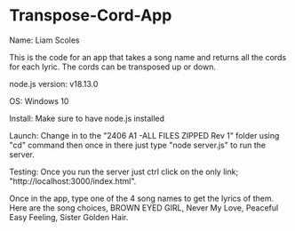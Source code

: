 # Transpose-Cord-App

Name: Liam Scoles

This is the code for an app that takes a song name and returns all the cords for each lyric. The cords can be transposed up or down.

node.js version: v18.13.0

OS: Windows 10

Install: Make sure to have node.js installed

Launch: Change in to the "2406 A1 -ALL FILES ZIPPED Rev 1" folder using 
"cd" command then once in there just type "node server.js" to run the server.

Testing: Once you run the server just ctrl click on the only link; "http://localhost:3000/index.html".

Once in the app, type one of the 4 song names to get the lyrics of them. Here are the song choices, BROWN EYED GIRL, Never My Love, Peaceful Easy Feeling, Sister Golden Hair.
